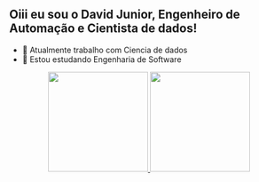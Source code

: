 ## Oiii eu sou o David Junior, Engenheiro de Automação e Cientista de dados!
- 👀 Atualmente trabalho com Ciencia de dados
- 🌱 Estou estudando Engenharia de Software



<div align="center">
  <a href="https://github.com/rafaballerini">
  <img height="180em" src="https://github-readme-stats.vercel.app/api?username=rafaballerini&show_icons=true&theme=dracula&include_all_commits=true&count_private=true"/>
  <img height="180em" src="https://github-readme-stats.vercel.app/api/top-langs/?username=rafaballerini&layout=compact&langs_count=7&theme=dracula"/>
</div>
